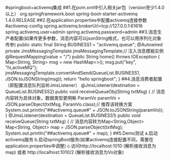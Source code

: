 #springboot+activemq集成
##1.在pom.xml中引入相关jar包（version至少1.4.0以上）
	<dependency>
		<groupId>org.springframework.boot</groupId>
		<artifactId>spring-boot-starter-activemq</artifactId>
		<version>1.4.0.RELEASE</version>
	</dependency>
##2.在application.properties中配置activemq连接参数
	#activemq-config
	spring.activemq.brokerUrl=tcp://127.0.0.1:61616
	spring.activemq.user=admin
	spring.activemq.password=admin
##3.消息生产者配置(如果传更多参数，消息内容可以jsonString格式，也可以用序列化对象传参)
	public static final String BUSINESS1 = "activemq.queue";
	@Autowired
	private JmsMessagingTemplate jmsMessagingTemplate;// 注入消息模板实例
	@RequestMapping(value = "/")
	public String home() throws IOException {
		Map<String, String> msg = new HashMap<>();
		msg.put("key", "hi,activeMQ");
		jmsMessagingTemplate.convertAndSend(QueueList.BUSINESS1, JSON.toJSONString(msg));
		return "hello springboot";
	}
##4.消息消费者配置（即配置消息队列监听JmsListener）
	@JmsListener(destination = QueueList.BUSINESS2)
	public void receiveQueueObj(String txtMsg) {
		// 消息内容转为具体对象，数据类型更明晰
		ParamVo paramVo = JSON.parseObject(txtMsg, ParamVo.class);// 推荐该转换方案
		System.out.println("##activemq.queue#" + JSON.toJSONString(paramVo));
	}
	@JmsListener(destination = QueueList.BUSINESS1)
	public void receiveQueue(String txtMsg) {
		// 消息内容转为Map<String,Object>
		Map<String, Object> map = JSON.parseObject(txtMsg);
		System.out.println("##activemq.queue#" + map);
	}
##5.Demo测试
	a.启动activemq服务
	b.启动springBoot服务(如果activemq连接配置不同，需要在application.properties中调整)
	c.访问http://localhost:1010 (解析接收消息为map)
	或者 http://localhost:1010/2 (解析接收消息为Vo对象)